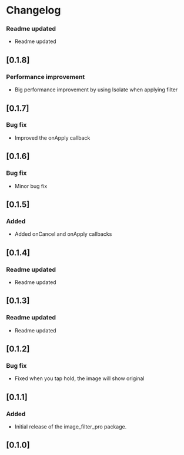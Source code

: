 
# Changelog


### Readme updated
- Readme updated

## [0.1.8]

### Performance improvement
- Big performance improvement by using Isolate when applying filter

## [0.1.7]

### Bug fix
- Improved the onApply callback

## [0.1.6]

### Bug fix
- Minor bug fix

## [0.1.5]

### Added
- Added onCancel and onApply callbacks

## [0.1.4]

### Readme updated
- Readme updated

## [0.1.3]

### Readme updated
- Readme updated

## [0.1.2]

### Bug fix
- Fixed when you tap hold, the image will show original

## [0.1.1]

### Added
- Initial release of the image_filter_pro package.

## [0.1.0]
